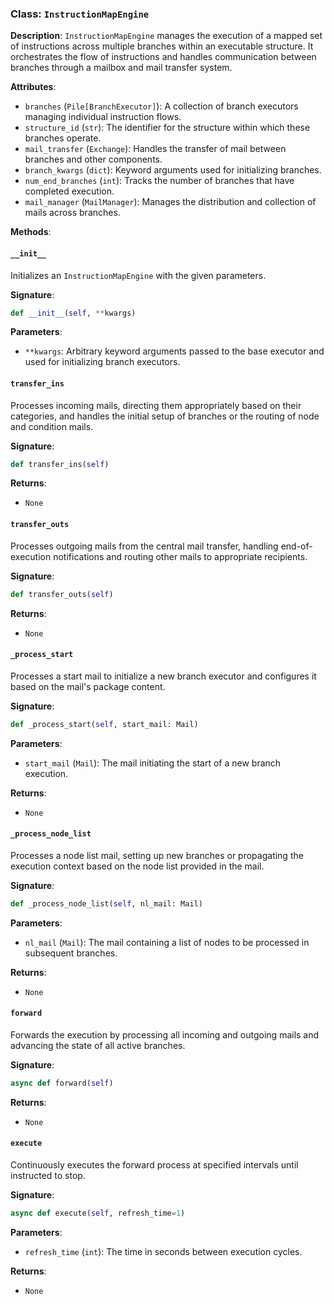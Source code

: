 
### Class: `InstructionMapEngine`

**Description**:
`InstructionMapEngine` manages the execution of a mapped set of instructions across multiple branches within an executable structure. It orchestrates the flow of instructions and handles communication between branches through a mailbox and mail transfer system.

**Attributes**:
- `branches` (`Pile[BranchExecutor]`): A collection of branch executors managing individual instruction flows.
- `structure_id` (`str`): The identifier for the structure within which these branches operate.
- `mail_transfer` (`Exchange`): Handles the transfer of mail between branches and other components.
- `branch_kwargs` (`dict`): Keyword arguments used for initializing branches.
- `num_end_branches` (`int`): Tracks the number of branches that have completed execution.
- `mail_manager` (`MailManager`): Manages the distribution and collection of mails across branches.

**Methods**:

#### `__init__`
Initializes an `InstructionMapEngine` with the given parameters.

**Signature**:
```python
def __init__(self, **kwargs)
```

**Parameters**:
- `**kwargs`: Arbitrary keyword arguments passed to the base executor and used for initializing branch executors.

#### `transfer_ins`
Processes incoming mails, directing them appropriately based on their categories, and handles the initial setup of branches or the routing of node and condition mails.

**Signature**:
```python
def transfer_ins(self)
```

**Returns**:
- `None`

#### `transfer_outs`
Processes outgoing mails from the central mail transfer, handling end-of-execution notifications and routing other mails to appropriate recipients.

**Signature**:
```python
def transfer_outs(self)
```

**Returns**:
- `None`

#### `_process_start`
Processes a start mail to initialize a new branch executor and configures it based on the mail's package content.

**Signature**:
```python
def _process_start(self, start_mail: Mail)
```

**Parameters**:
- `start_mail` (`Mail`): The mail initiating the start of a new branch execution.

**Returns**:
- `None`

#### `_process_node_list`
Processes a node list mail, setting up new branches or propagating the execution context based on the node list provided in the mail.

**Signature**:
```python
def _process_node_list(self, nl_mail: Mail)
```

**Parameters**:
- `nl_mail` (`Mail`): The mail containing a list of nodes to be processed in subsequent branches.

**Returns**:
- `None`

#### `forward`
Forwards the execution by processing all incoming and outgoing mails and advancing the state of all active branches.

**Signature**:
```python
async def forward(self)
```

**Returns**:
- `None`

#### `execute`
Continuously executes the forward process at specified intervals until instructed to stop.

**Signature**:
```python
async def execute(self, refresh_time=1)
```

**Parameters**:
- `refresh_time` (`int`): The time in seconds between execution cycles.

**Returns**:
- `None`
